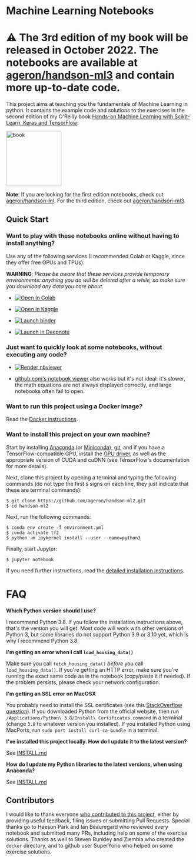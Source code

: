 Machine Learning Notebooks 
==========================

# ⚠ The 3rd edition of my book will be released in October 2022. The notebooks are available at [ageron/handson-ml3](https://github.com/ageron/handson-ml3) and contain more up-to-date code.

This project aims at teaching you the fundamentals of Machine Learning in
python. It contains the example code and solutions to the exercises in the second edition of my O'Reilly book [Hands-on Machine Learning with Scikit-Learn, Keras and TensorFlow](https://www.oreilly.com/library/view/hands-on-machine-learning/9781492032632/):

<img src="https://images-na.ssl-images-amazon.com/images/I/51aqYc1QyrL._SX379_BO1,204,203,200_.jpg" title="book" width="150" />

**Note**: If you are looking for the first edition notebooks, check out [ageron/handson-ml](https://github.com/ageron/handson-ml). For the third edition, check out [ageron/handson-ml3](https://github.com/ageron/handson-ml3).

## Quick Start

### Want to play with these notebooks online without having to install anything?
Use any of the following services (I recommended Colab or Kaggle, since they offer free GPUs and TPUs).

**WARNING**: _Please be aware that these services provide temporary environments: anything you do will be deleted after a while, so make sure you download any data you care about._

* <a href="https://colab.research.google.com/github/ageron/handson-ml2/blob/master/" target="_parent"><img src="https://colab.research.google.com/assets/colab-badge.svg" alt="Open In Colab"/></a>

* <a href="https://homl.info/kaggle/"><img src="https://kaggle.com/static/images/open-in-kaggle.svg" alt="Open in Kaggle" /></a>

* <a href="https://mybinder.org/v2/gh/ageron/handson-ml2/HEAD?filepath=%2Findex.ipynb"><img src="https://mybinder.org/badge_logo.svg" alt="Launch binder" /></a>

* <a href="https://homl.info/deepnote/"><img src="https://deepnote.com/buttons/launch-in-deepnote-small.svg" alt="Launch in Deepnote" /></a>

### Just want to quickly look at some notebooks, without executing any code?

* <a href="https://nbviewer.jupyter.org/github/ageron/handson-ml2/blob/master/index.ipynb"><img src="https://raw.githubusercontent.com/jupyter/design/master/logos/Badges/nbviewer_badge.svg" alt="Render nbviewer" /></a>

* [github.com's notebook viewer](https://github.com/ageron/handson-ml2/blob/master/index.ipynb) also works but it's not ideal: it's slower, the math equations are not always displayed correctly, and large notebooks often fail to open.

### Want to run this project using a Docker image?
Read the [Docker instructions](https://github.com/ageron/handson-ml2/tree/master/docker).

### Want to install this project on your own machine?

Start by installing [Anaconda](https://www.anaconda.com/distribution/) (or [Miniconda](https://docs.conda.io/en/latest/miniconda.html)), [git](https://git-scm.com/downloads), and if you have a TensorFlow-compatible GPU, install the [GPU driver](https://www.nvidia.com/Download/index.aspx), as well as the appropriate version of CUDA and cuDNN (see TensorFlow's documentation for more details).

Next, clone this project by opening a terminal and typing the following commands (do not type the first `$` signs on each line, they just indicate that these are terminal commands):

    $ git clone https://github.com/ageron/handson-ml2.git
    $ cd handson-ml2

Next, run the following commands:

    $ conda env create -f environment.yml
    $ conda activate tf2
    $ python -m ipykernel install --user --name=python3

Finally, start Jupyter:

    $ jupyter notebook

If you need further instructions, read the [detailed installation instructions](INSTALL.md).

# FAQ

**Which Python version should I use?**

I recommend Python 3.8. If you follow the installation instructions above, that's the version you will get. Most code will work with other versions of Python 3, but some libraries do not support Python 3.9 or 3.10 yet, which is why I recommend Python 3.8.

**I'm getting an error when I call `load_housing_data()`**

Make sure you call `fetch_housing_data()` *before* you call `load_housing_data()`. If you're getting an HTTP error, make sure you're running the exact same code as in the notebook (copy/paste it if needed). If the problem persists, please check your network configuration.

**I'm getting an SSL error on MacOSX**

You probably need to install the SSL certificates (see this [StackOverflow question](https://stackoverflow.com/questions/27835619/urllib-and-ssl-certificate-verify-failed-error)). If you downloaded Python from the official website, then run `/Applications/Python\ 3.8/Install\ Certificates.command` in a terminal (change `3.8` to whatever version you installed). If you installed Python using MacPorts, run `sudo port install curl-ca-bundle` in a terminal.

**I've installed this project locally. How do I update it to the latest version?**

See [INSTALL.md](INSTALL.md)

**How do I update my Python libraries to the latest versions, when using Anaconda?**

See [INSTALL.md](INSTALL.md)

## Contributors
I would like to thank everyone [who contributed to this project](https://github.com/ageron/handson-ml2/graphs/contributors), either by providing useful feedback, filing issues or submitting Pull Requests. Special thanks go to Haesun Park and Ian Beauregard who reviewed every notebook and submitted many PRs, including help on some of the exercise solutions. Thanks as well to Steven Bunkley and Ziembla who created the `docker` directory, and to github user SuperYorio who helped on some exercise solutions.
